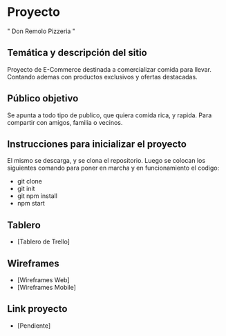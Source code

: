 # Proyecto

" Don Remolo Pizzeria "

## Temática y descripción del sitio

Proyecto de E-Commerce destinada a comercializar comida para llevar. Contando ademas con productos exclusivos y ofertas destacadas.

## Público objetivo

Se apunta a todo tipo de publico, que quiera comida rica, y rapida. Para compartir con amigos, familia o vecinos. 

## Instrucciones para inicializar el proyecto

El mismo se descarga, y se clona el repositorio. Luego se colocan los siguientes comando para poner en marcha y en funcionamiento el codigo:

- git clone 
- git init
- git npm install
- npm start


## Tablero 

* [Tablero de Trello]

## Wireframes

* [Wireframes Web]
* [Wireframes Mobile]

## Link proyecto 

* [Pendiente]
